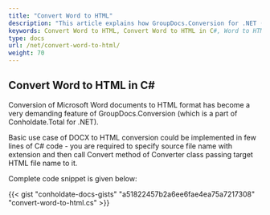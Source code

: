 ```yaml
---
title: "Convert Word to HTML"
description: "This article explains how GroupDocs.Conversion for .NET (which is a part of Conholdate.Total for .NET) supports Word conversion to HTML."
keywords: Convert Word to HTML, Convert Word to HTML in C#, Word to HTML
type: docs
url: /net/convert-word-to-html/
weight: 70
---
```


## Convert Word to HTML in C#

Conversion of Microsoft Word documents to HTML format has become a very demanding feature of GroupDocs.Conversion (which is a part of Conholdate.Total for .NET). 

Basic use case of DOCX to HTML conversion could be implemented in few lines of C# code - you are required to specify source file name with extension and then call Convert method of Converter class passing target HTML file name to it. 

Complete code snippet is given below:

{{< gist "conholdate-docs-gists" "a51822457b2a6ee6fae4ea75a7217308" "convert-word-to-html.cs" >}}











